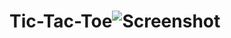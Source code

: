 # Tic-Tac-Toe![Screenshot](https://github.com/billodkeshwar/Tic-Tac-Toe/assets/144077998/a6e8aa84-2ab1-4d68-a7eb-9e22c1d135d6)

